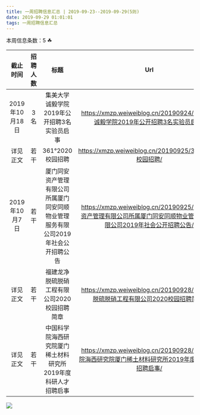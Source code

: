 ```yaml
---
title: 一周招聘信息汇总 | 2019-09-23--2019-09-29(5则)
date: 2019-09-29 01:01:01
tags: 一周招聘信息汇总
---
```

本周信息条数：5   ☘ 
<!-- more -->

| 截止时间 | 招聘人数 | 标题 | Url |
| :-: | :-: | :-: | :-: |
| 2019年10月18日 | 3名 | 集美大学诚毅学院2019年公开招聘3名实验员启事|https://xmzp.weiweiblog.cn/20190924/集美大学诚毅学院2019年公开招聘3名实验员启事/ |
| 详见正文 | 若干 | 361°2020校园招聘|https://xmzp.weiweiblog.cn/20190925/361°2020校园招聘/ |
| 2019年10月7日 | 若干 | 厦门同安资产管理有限公司所属厦门同安同顺物业管理服务有限公司2019年社会公开招聘公告|https://xmzp.weiweiblog.cn/20190925/厦门同安资产管理有限公司所属厦门同安同顺物业管理服务有限公司2019年社会公开招聘公告/ |
| 详见正文 | 若干 | 福建龙净脱硫脱硝工程有限公司2020校园招聘简章|https://xmzp.weiweiblog.cn/20190928/福建龙净脱硫脱硝工程有限公司2020校园招聘简章/ |
| 详见正文 | 若干 | 中国科学院海西研究院厦门稀土材料研究所2019年度科研人才招聘启事|https://xmzp.weiweiblog.cn/20190928/中国科学院海西研究院厦门稀土材料研究所2019年度科研人才招聘启事/ |
![](https://cdn.weiweiblog.cn/20181015134814.png)